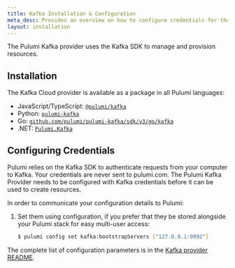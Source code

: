 ```yaml
---
title: Kafka Installation & Configuration
meta_desc: Provides an overview on how to configure credentials for the Pulumi Kafka Provider.
layout: installation
---
```


The Pulumi Kafka provider uses the Kafka SDK to manage and provision resources.

## Installation

The Kafka Cloud provider is available as a package in all Pulumi languages:

* JavaScript/TypeScript: [`@pulumi/kafka`](https://www.npmjs.com/package/@pulumi/kafka)
* Python: [`pulumi-kafka`](https://pypi.org/project/pulumi-kafka/)
* Go: [`github.com/pulumi/pulumi-kafka/sdk/v3/go/kafka`](https://github.com/pulumi/pulumi-kafka)
* .NET: [`Pulumi.Kafka`](https://www.nuget.org/packages/Pulumi.Kafka)

## Configuring Credentials

Pulumi relies on the Kafka SDK to authenticate requests from your computer to Kafka. Your credentials are never sent
to pulumi.com. The Pulumi Kafka Provider needs to be configured with Kafka credentials
before it can be used to create resources.

In order to communicate your configuration details to Pulumi:

1. Set them using configuration, if you prefer that they be stored alongside your Pulumi stack for easy multi-user access:

    ```bash
    $ pulumi config set kafka:bootstrapServers ["127.0.0.1:9092"]
    ```

The complete list of
configuration parameters is in the [Kafka provider README](https://github.com/pulumi/pulumi-kafka/blob/master/README.md).
